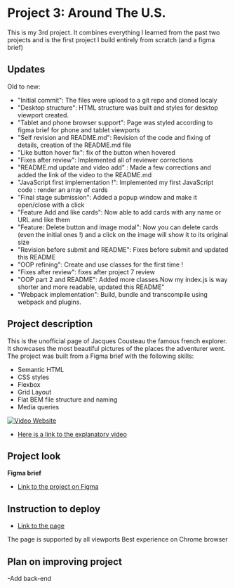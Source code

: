 # Project 3: Around The U.S.

This is my 3rd project. It combines everything I learned from the past two projects and is the first project I build entirely from scratch (and a figma brief)

## Updates

Old to new:

- "Initial commit": The files were upload to a git repo and cloned localy
- "Desktop structure": HTML structure was built and styles for desktop viewport created.
- "Tablet and phone browser support": Page was styled according to figma brief for phone and tablet viewports
- "Self revision and README.md": Revision of the code and fixing of details, creation of the README.md file
- "Like button hover fix": fix of the button when hovered
- "Fixes after review": Implemented all of reviewer corrections
- "README.md update and video add" : Made a few corrections and added the link of the video to the README.md
- "JavaScript first implementation !": Implemented my first JavaScript code : render an array of cards
- "Final stage submission": Added a popup window and make it open/close with a click
- "Feature Add and like cards": Now able to add cards with any name or URL and like them
- "Feature: Delete button and image modal": Now you can delete cards (even the initial ones !) and a click on the image will show it to its original size
- "Revision before submit and README": Fixes before submit and updated this README
- "OOP refining": Create and use classes for the first time !
- "Fixes after review": fixes after project 7 review
- "OOP part 2 and README": Added more classes.Now my index.js is way shorter and more readable, updated this README"
- "Webpack implementation": Build, bundle and transcompile using webpack and plugins.

## Project description

This is the unofficial page of Jacques Cousteau the famous french explorer. It showcases the most beautiful pictures of the places the adventurer went.
The project was built from a Figma brief with the following skills:

- Semantic HTML
- CSS styles
- Flexbox
- Grid Layout
- Flat BEM file structure and naming
- Media queries

[![Video Website](https://img.youtube.com/vi/rsA7WrYDE7s/0.jpg)](https://www.youtube.com/watch?v=rsA7WrYDE7s)

- [Here is a link to the explanatory video](https://www.youtube.com/watch?v=rsA7WrYDE7s)

## Project look

**Figma brief**

- [Link to the project on Figma](https://www.figma.com/file/ii4xxsJ0ghevUOcssTlHZv/Sprint-3%3A-Around-the-US?node-id=0%3A1)


## Instruction to deploy

- [Link to the page](https://sacha-marciano.github.io/se_project_aroundtheus/)

The page is supported by all viewports
Best experience on Chrome browser

## Plan on improving project

-Add back-end
